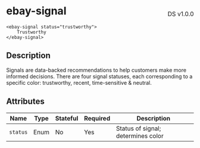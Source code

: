 <h1 style='display: flex; justify-content: space-between; align-items: center;'>
    <span>
        ebay-signal
    </span>
    <span style='font-weight: normal; font-size: medium; margin-bottom: -15px;'>
        DS v1.0.0
    </span>
</h1>

```marko
<ebay-signal status="trustworthy">
    Trustworthy
</ebay-signal>
```

## Description

Signals are data-backed recommendations to help customers make more informed decisions.
There are four signal statuses, each corresponding to a specific color: trustworthy, recent, time-sensitive & neutral.

## Attributes

| Name     | Type | Stateful | Required | Description                        |
| -------- | ---- | -------- | -------- | ---------------------------------- |
| `status` | Enum | No       | Yes      | Status of signal; determines color |
